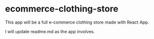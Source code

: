 # ecommerce-clothing-store

This app will be a full e-commerce clothing store made with React App.

I will update readme.md as the app involves.
